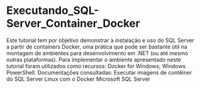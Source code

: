 # Executando_SQL-Server_Container_Docker
Este tutorial tem por objetivo demonstrar a instalação e uso do SQL Server a partir de containers Docker, uma prática que pode ser bastante útil na montagem de ambientes para desenvolvimento em .NET (ou até mesmo outras plataformas).  Para implementar o ambiente apresentado neste tutorial foram utilizados como recursos:  Docker for Windows; Windows PowerShell.  Documentações consultadas:  Executar imagens de contêiner do SQL Server Linux com o Docker Microsoft SQL Server
